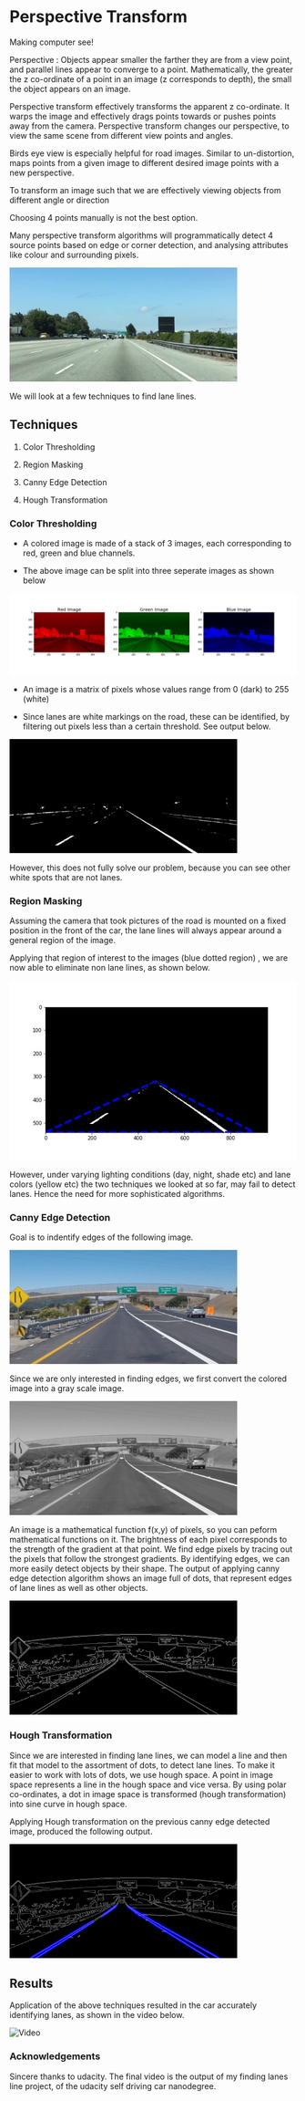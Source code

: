 # Perspective Transform
Making computer see!

Perspective : Objects appear smaller the farther they are from a view point, and parallel lines appear to converge to a point.
Mathematically, the greater the z co-ordinate of a point in an image (z corresponds to depth), the small the object appears on an image.

Perspective transform effectively transforms the apparent z co-ordinate. It warps the image and effectively drags points towards or pushes points away from the camera.
Perspective transform changes our perspective, to view the same scene from different view points and angles. 

Birds eye view is especially helpful for road images. Similar to un-distortion, maps points from a given image to different desired image points with a new perspective.

To transform an image such that we are effectively viewing objects from different angle or direction

Choosing 4 points manually is not the best option. 

Many perspective transform algorithms will programmatically detect 4 source points based on edge or corner detection, and analysing attributes like colour and surrounding pixels.

<img src="https://github.com/buddha216g/Computer-Vision/blob/exercises/001-Color-Selection/test.jpg" width="400" height="200">


We will look at a few techniques to find lane lines.

## Techniques ##

 1. Color Thresholding
 
 2. Region Masking
 
 3. Canny Edge Detection
 
 4. Hough Transformation


### Color Thresholding ###

 - A colored image is made of a stack of 3 images, each corresponding to red, green and blue channels.
 
 - The above image can be split into three seperate images as shown below
 
 <img src="https://github.com/buddha216g/Computer-Vision/blob/exercises/001-Color-Selection/rgb_channels.jpg" >
 

 - An image is a matrix of pixels whose values range from 0 (dark) to 255 (white)
 
 - Since lanes are white markings on the road, these can be identified, by filtering out pixels less than a certain threshold. See output below.
 
 <img src="https://github.com/buddha216g/Computer-Vision/blob/exercises/001-Color-Selection/color_select.jpg" width="400" height="200" >
 
 However, this does not fully solve our problem, because you can see other white spots that are not lanes.



### Region Masking ###

Assuming the camera that took pictures of the road is mounted on a fixed position in the front of the car, the lane lines will always appear around a general region of the image.

Applying that region of interest to the images (blue dotted region) , we are now able to eliminate non lane lines, as shown below.

<img src="https://github.com/buddha216g/Computer-Vision/blob/exercises/002-Color_plus_Region_Selection/color_region_selection.jpg"  >

However, under varying lighting conditions (day, night, shade etc) and lane colors (yellow etc) the two techniques we looked at so far, may fail to detect lanes. Hence the need for more sophisticated algorithms.



### Canny Edge Detection ###

Goal is to indentify edges of the following image. 

<img src="https://github.com/buddha216g/Computer-Vision/blob/exercises/003-CannyEdgeDetection/exit-ramp.jpg" width="400" height="200" >

Since we are only interested in finding edges, we first convert the colored image into a gray scale image.


<img src="https://github.com/buddha216g/Computer-Vision/blob/exercises/003-CannyEdgeDetection/gray-exit-ramp.jpg" width="400" height="200" >

An image is a mathematical function f(x,y) of pixels, so you can peform mathematical functions on it.
The brightness of each pixel corresponds to the strength of the gradient at that point. We find edge pixels by tracing out the pixels that follow the strongest gradients. By identifying edges, we can more easily detect objects by their shape.  The output of applying canny edge detection algorithm shows an image full of dots, that represent edges of lane lines as well as other objects.

<img src="https://github.com/buddha216g/Computer-Vision/blob/exercises/003-CannyEdgeDetection/edges-exit-ramp.jpg" width="400" height="200" >


### Hough Transformation ###

Since we are interested in finding lane lines, we can model a line and then fit that model to the assortment of dots, to detect lane lines.
To make it easier to work with lots of dots, we use hough space. A point in image space represents a line in the hough space and vice versa.
By using polar co-ordinates, a dot in image space is transformed (hough transformation) into sine curve in hough space.

Applying Hough transformation on the previous canny edge detected image, produced the following output.

<img src="https://github.com/buddha216g/Computer-Vision/blob/exercises/004-Hough-Transformation/hough-exit-ramp.jpg" width="400" height="200" >


## Results ##

Application of the above techniques resulted in the car accurately identifying lanes, as shown in the video below. 
 
![Video](https://github.com/buddha216g/Computer-Vision/blob/master/P1-Finding-Lane-Lines/test_videos_output/solidWhiteRight.gif)

### Acknowledgements ###
Sincere thanks to udacity. The final video is the output of my finding lanes line project, of the udacity self driving car nanodegree.


